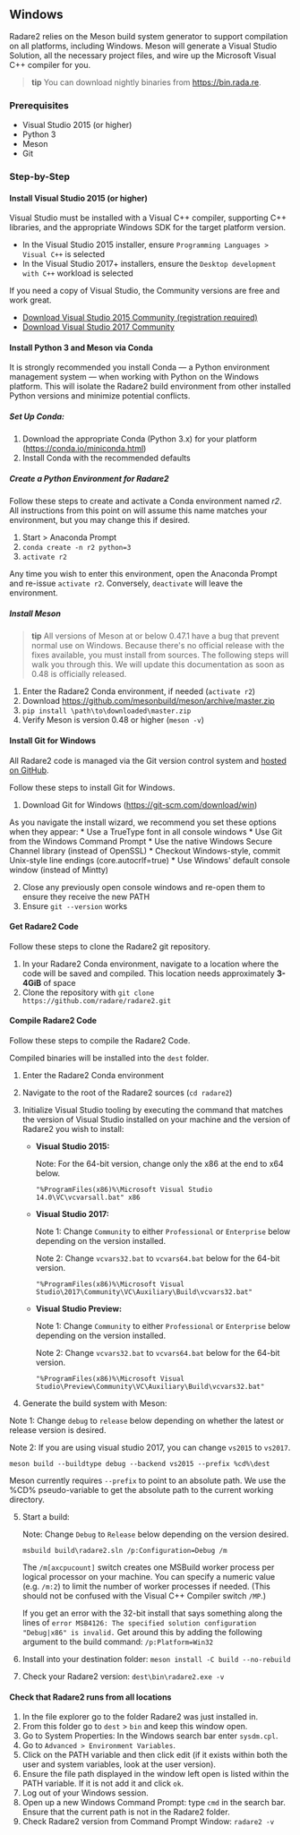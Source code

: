 ## Windows

Radare2 relies on the Meson build system generator to support compilation on all platforms, including Windows. Meson will generate a Visual Studio Solution, all the necessary project files, and wire up the Microsoft Visual C++ compiler for you.

> **tip** You can download nightly binaries from https://bin.rada.re.

### Prerequisites

* Visual Studio 2015 (or higher)
* Python 3
* Meson
* Git

### Step-by-Step

#### Install Visual Studio 2015 (or higher)

Visual Studio must be installed with a Visual C++ compiler, supporting C++ libraries, and the appropriate Windows SDK for the target platform version.

* In the Visual Studio 2015 installer, ensure `Programming Languages > Visual C++` is selected
* In the Visual Studio 2017+ installers, ensure the `Desktop development with C++` workload is selected

If you need a copy of Visual Studio, the Community versions are free and work great.

* [Download Visual Studio 2015 Community (registration required)](https://my.visualstudio.com/Downloads?q=Visual%20Studio%202015%20with%20Update%203)
* [Download Visual Studio 2017 Community](https://visualstudio.microsoft.com/downloads/)

#### Install Python 3 and Meson via Conda
It is strongly recommended you install Conda — a Python environment management system — when working with Python on the Windows platform. This will isolate the Radare2 build environment from other installed Python versions and minimize potential conflicts.

##### Set Up Conda:
1. Download the appropriate Conda (Python 3.x) for your platform (https://conda.io/miniconda.html)
2. Install Conda with the recommended defaults

##### Create a Python Environment for Radare2
Follow these steps to create and activate a Conda environment named *r2*. All instructions from this point on will assume this name matches your environment, but you may change this if desired.

1. Start > Anaconda Prompt
2. `conda create -n r2 python=3`
3. `activate r2`

Any time you wish to enter this environment, open the Anaconda Prompt and re-issue `activate r2`. Conversely, `deactivate` will leave the environment.

##### Install Meson
> **tip** All versions of Meson at or below 0.47.1 have a bug that prevent normal use on Windows. Because there's no official release with the fixes available, you must install from sources. The following steps will walk you through this. We will update this documentation as soon as 0.48 is officially released.

1. Enter the Radare2 Conda environment, if needed (`activate r2`)
2. Download https://github.com/mesonbuild/meson/archive/master.zip
3. `pip install \path\to\downloaded\master.zip`
4. Verify Meson is version 0.48 or higher (`meson -v`)

#### Install Git for Windows
All Radare2 code is managed via the Git version control system and [hosted on GitHub](https://github.com/radare).

Follow these steps to install Git for Windows.

1. Download Git for Windows (https://git-scm.com/download/win)

  As you navigate the install wizard, we recommend you set these options when they appear:
    * Use a TrueType font in all console windows
    * Use Git from the Windows Command Prompt
    * Use the native Windows Secure Channel library (instead of OpenSSL)
    * Checkout Windows-style, commit Unix-style line endings (core.autocrlf=true)
    * Use Windows' default console window (instead of Mintty)

2. Close any previously open console windows and re-open them to ensure they receive the new PATH
3. Ensure `git --version` works

#### Get Radare2 Code
Follow these steps to clone the Radare2 git repository.

1. In your Radare2 Conda environment, navigate to a location where the code will be saved and compiled. This location needs approximately **3-4GiB** of space
2. Clone the repository with `git clone https://github.com/radare/radare2.git`

#### Compile Radare2 Code
Follow these steps to compile the Radare2 Code.

Compiled binaries will be installed into the `dest` folder.

1. Enter the Radare2 Conda environment
2. Navigate to the root of the Radare2 sources (`cd radare2`)
3. Initialize Visual Studio tooling by executing the command that matches the version of Visual Studio installed on your machine and the version of Radare2 you wish to install:

    * **Visual Studio 2015:**

        Note: For the 64-bit version, change only the x86 at the end to x64 below.

        `"%ProgramFiles(x86)%\Microsoft Visual Studio 14.0\VC\vcvarsall.bat" x86`

    * **Visual Studio 2017:**

        Note 1: Change `Community` to either `Professional` or `Enterprise` below depending on the version installed.

        Note 2: Change `vcvars32.bat` to `vcvars64.bat` below for the 64-bit version.

         `"%ProgramFiles(x86)%\Microsoft Visual Studio\2017\Community\VC\Auxiliary\Build\vcvars32.bat"`

    * **Visual Studio Preview:**

        Note 1: Change `Community` to either `Professional` or `Enterprise` below depending on the version installed.

        Note 2: Change `vcvars32.bat` to `vcvars64.bat` below for the 64-bit version.

        `"%ProgramFiles(x86)%\Microsoft Visual Studio\Preview\Community\VC\Auxiliary\Build\vcvars32.bat"`


4. Generate the build system with Meson:

  Note 1: Change `debug` to `release` below depending on whether the latest or release version is desired.

  Note 2: If you are using visual studio 2017, you can change `vs2015` to `vs2017`.

  `meson build --buildtype debug --backend vs2015 --prefix %cd%\dest`

  Meson currently requires `--prefix` to point to an absolute path. We use the %CD% pseudo-variable to get the absolute path to the current working directory.

5. Start a build:

    Note: Change `Debug` to `Release` below depending on the version desired.

    `msbuild build\radare2.sln /p:Configuration=Debug /m`

    The `/m[axcpucount]` switch creates one MSBuild worker process per logical processor on your machine. You can specify a numeric value (e.g. `/m:2`) to limit the number of worker processes if needed. (This should not be confused with the Visual C++ Compiler switch `/MP`.)

    If you get an error with the 32-bit install that says something along the lines of `error MSB4126: The specified solution configuration "Debug|x86" is invalid.` Get around this by adding the following argument to the build command: `/p:Platform=Win32`

6. Install into your destination folder: `meson install -C build --no-rebuild`
7. Check your Radare2 version: `dest\bin\radare2.exe -v`

#### Check that Radare2 runs from all locations
1. In the file explorer go to the folder Radare2 was just installed in.
2. From this folder go to `dest` > `bin` and keep this window open.
3. Go to System Properties: In the Windows search bar enter `sysdm.cpl`.
4. Go to `Advanced > Environment Variables`.
5. Click on the PATH variable and then click edit (if it exists within both the user and system variables, look at the user version).
6. Ensure the file path displayed in the window left open is listed within the PATH variable. If it is not add it and click `ok`.
7. Log out of your Windows session.
8. Open up a new Windows Command Prompt: type `cmd` in the search bar. Ensure that the current path is not in the Radare2 folder.
9. Check Radare2 version from Command Prompt Window: `radare2 -v`
